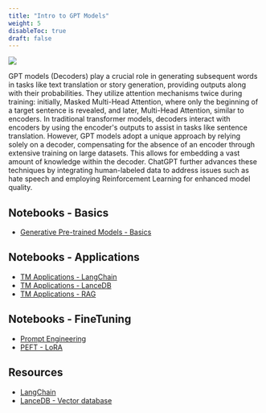 ```yaml
---
title: "Intro to GPT Models"
weight: 5
disableToc: true
draft: false
---
```



![](http://jalammar.github.io/images/gpt2/gpt2-sizes-hyperparameters-3.png)

GPT models (Decoders) play a crucial role in generating subsequent words in tasks like text translation or story generation, providing outputs along with their probabilities. They utilize attention mechanisms twice during training: initially, Masked Multi-Head Attention, where only the beginning of a target sentence is revealed, and later, Multi-Head Attention, similar to encoders. In traditional transformer models, decoders interact with encoders by using the encoder's outputs to assist in tasks like sentence translation. However, GPT models adopt a unique approach by relying solely on a decoder, compensating for the absence of an encoder through extensive training on large datasets. This allows for embedding a vast amount of knowledge within the decoder. ChatGPT further advances these techniques by integrating human-labeled data to address issues such as hate speech and employing Reinforcement Learning for enhanced model quality.

## Notebooks - Basics

* [Generative Pre-trained Models - Basics](https://colab.research.google.com/github/aaubs/ds-master/blob/main/notebooks/M3_3_NLG_4.ipynb)

## Notebooks - Applications

* [TM Applications - LangChain](https://colab.research.google.com/github/aaubs/ds-master/blob/main/notebooks/M3_3_Into_LangChain_v1.ipynb)
* [TM Applications - LanceDB](https://colab.research.google.com/github/aaubs/ds-master/blob/main/notebooks/M3_3_LanceDB_v2.ipynb)
* [TM Applications - RAG](https://colab.research.google.com/github/aaubs/ds-master/blob/main/notebooks/M3_3_NLG_3_RAG_Mistral_v1.ipynb)

## Notebooks - FineTuning

* [Prompt Engineering](https://colab.research.google.com/github/aaubs/ds-master/blob/main/notebooks/M3_3_NLG_prompt_engineering_v2.ipynb)
* [PEFT - LoRA](https://colab.research.google.com/github/aaubs/ds-master/blob/main/notebooks/M3_3_Finetune_opt_bnb_peft.ipynb)


## Resources

- [LangChain](https://python.langchain.com/docs/get_started/quickstart)
- [LanceDB - Vector database](https://lancedb.github.io/lancedb/)
